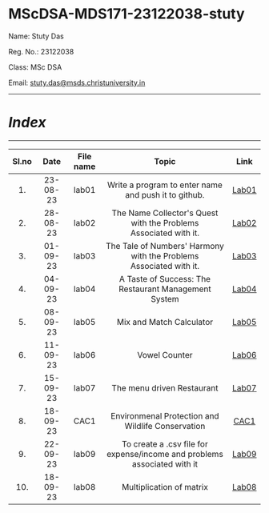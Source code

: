 # MScDSA-MDS171-23122038-stuty

Name: Stuty Das

Reg. No.: 23122038

Class: MSc DSA

Email: stuty.das@msds.christuniversity.in

***
# *Index*
***                             



|Sl.no|Date|File name|Topic|Link|
|:----:|:----:|:---:|:----:|:----:|
|1.|23-08-23|lab01|Write a program to enter name and push it to github.|[Lab01](https://github.com/Stuty23/MScDSA-MDS171-23122038-stuty/blob/4fa96b0d43606d40266913529f8ce0151b1320c0/Lab01.ipynb)|
|2.|28-08-23|lab02|The Name Collector's Quest with the Problems Associated with it.|[Lab02](https://github.com/Stuty23/MScDSA-MDS171-23122038-stuty/blob/4fa96b0d43606d40266913529f8ce0151b1320c0/Lab%2002.ipynb)|
|3.|01-09-23|lab03|The Tale of Numbers' Harmony with the Problems Associated with it.|[Lab03](https://github.com/Stuty23/MScDSA-MDS171-23122038-stuty/blob/4fa96b0d43606d40266913529f8ce0151b1320c0/lab_03.ipynb)|
|4.|04-09-23|lab04|A Taste of Success: The Restaurant Management System|[Lab04](https://github.com/Stuty23/MScDSA-MDS171-23122038-stuty/blob/4fa96b0d43606d40266913529f8ce0151b1320c0/Lab04.ipynb)|
|5.|08-09-23|lab05|Mix and Match Calculator|[Lab05](https://github.com/Stuty23/MScDSA-MDS171-23122038-stuty/tree/main/Lab%2005)|
|6.|11-09-23|lab06|Vowel Counter|[Lab06](https://github.com/Stuty23/MScDSA-MDS171-23122038-stuty/blob/74cd62ac159a32fce1fc9598c60ccdd8401a5e2c/Lab_06.ipynb)|
|7.|15-09-23|lab07|The menu driven Restaurant|[Lab07](https://github.com/Stuty23/MScDSA-MDS171-23122038-stuty/blob/2d9765b3306931f8a16fc1841adcbfa510577db8/Lab_07.ipynb)|
|8.|18-09-23|CAC1|Environmenal Protection and Wildlife Conservation|[CAC1](https://github.com/Stuty23/MScDSA-MDS171-23122038-stuty/blob/2d9765b3306931f8a16fc1841adcbfa510577db8/cac_1.ipynb)|
|9.|22-09-23|lab09|To create a .csv file for expense/income and problems associated with it|[Lab09](https://github.com/Stuty23/MScDSA-MDS171-23122038-stuty/tree/2d9765b3306931f8a16fc1841adcbfa510577db8/lab09)|
|10.|18-09-23|lab08|Multiplication of matrix|[Lab08](https://github.com/Stuty23/MScDSA-MDS171-23122038-stuty/blob/83a7f2c4043b7d6d6272d24d704fe46915c20ecd/Lab_08.ipynb)|